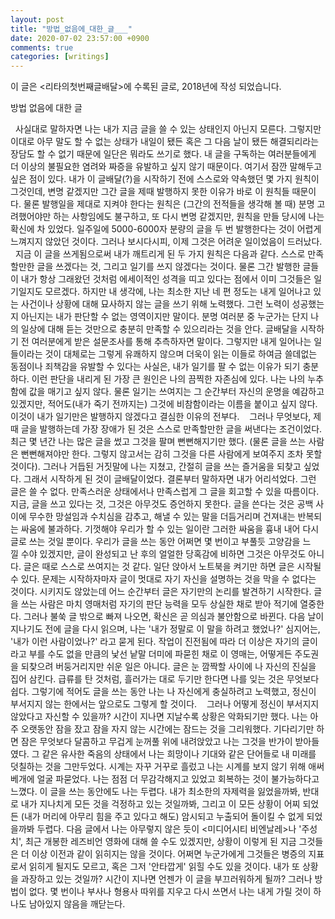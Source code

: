 ```yaml
---
layout: post
title: "방법_없음에_대한_글___"
date: 2020-07-02 23:57:00 +0900
comments: true 
categories: [writings] 
---
```

이 글은 <리타의첫번째글배달>에 수록된 글로, 2018년에 작성 되었습니다.



방법 없음에 대한 글
 
 

 
사실대로 말하자면 나는 내가 지금 글을 쓸 수 있는 상태인지 아닌지 모른다. 그렇지만 이대로 아무 말도 할 수 없는 상태가 내일이 됐든 혹은 그 다음 날이 됐든 해결되리라는 장담도 할 수 없기 때문에 일단은 뭐라도 쓰기로 했다. 내 글을 구독하는 여러분들에게 더 이상의 불필요한 염려와 짜증을 유발하고 싶지 않기 때문이다. 여기서 잠깐 말해두고 싶은 점이 있다. 내가 이 글배달(?)을 시작하기 전에 스스로와 약속했던 몇 가지 원칙이 그것인데, 변명 같겠지만 그간 글을 제때 발행하지 못한 이유가 바로 이 원칙들 때문이다. 물론 발행일을 제대로 지켜야 한다는 원칙은 (그간의 전적들을 생각해 볼 때) 분명 고려했어야만 하는 사항임에도 불구하고, 또 다시 변명 같겠지만, 원칙을 만들 당시에 나는 확신에 차 있었다. 일주일에 5000-6000자 분량의 글을 두 번 발행한다는 것이 어렵게 느껴지지 않았던 것이다. 그러나 보시다시피, 이제 그것은 어려운 일이었음이 드러났다.
 
지금 이 글을 쓰게됨으로써 내가 깨트리게 된 두 가지 원칙은 다음과 같다. 스스로 만족할만한 글을 쓰겠다는 것, 그리고 일기를 쓰지 않겠다는 것이다. 물론 그간 발행한 글들이 내가 항상 그래왔던 것처럼 에세이적인 성격을 띠고 있다는 점에서 이미 그것들은 일기일지도 모르겠다. 하지만 내 생각에, 나는 최소한 지난 네 편 정도는 내게 일어나고 있는 사건이나 상황에 대해 묘사하지 않는 글을 쓰기 위해 노력했다. 그런 노력이 성공했는지 아닌지는 내가 판단할 수 없는 영역이지만 말이다. 분명 여러분 중 누군가는 단지 나의 일상에 대해 듣는 것만으로 충분히 만족할 수 있으리라는 것을 안다. 글배달을 시작하기 전 여러분에게 받은 설문조사를 통해 추측하자면 말이다. 그렇지만 내게 일어나는 일들이라는 것이 대체로는 그렇게 유쾌하지 않으며 더욱이 읽는 이들로 하여금 쓸데없는 동점이나 죄책감을 유발할 수 있다는 사실은, 내가 일기를 팔 수 없는 이유가 되기 충분하다. 이런 판단을 내리게 된 가장 큰 원인은 나의 끔찍한 자존심에 있다. 나는 나의 누추함에 값을 매기고 싶지 않다. 물론 일기는 쓰여지는 그 순간부터 자신의 운명을 예감하고 있겠지만, 적어도(내가 죽기 전까지는) 그것에 비참함이라는 이름을 붙이고 싶지 않다. 이것이 내가 일기만은 발행하지 않겠다고 결심한 이유의 전부다. 
 
그러나 무엇보다, 제때 글을 발행하는데 가장 장애가 된 것은 스스로 만족할만한 글을 써낸다는 조건이었다. 최근 몇 년간 나는 많은 글을 썼고 그것을 팔며 뻔뻔해지기만 했다. (물론 글을 쓰는 사람은 뻔뻔해져야만 한다. 그렇지 않고서는 감히 그것을 다른 사람에게 보여주지 조차 못할 것이다). 그러나 거듭된 거짓말에 나는 지쳤고, 간절히 글을 쓰는 즐거움을 되찾고 싶었다. 그래서 시작하게 된 것이 글배달이었다. 결론부터 말하자면 내가 어리석었다. 그런 글은 쓸 수 없다. 만족스러운 상태에서나 만족스럽게 그 글을 회고할 수 있을 따름이다. 지금, 글을 쓰고 있다는 것, 그것은 아무것도 증언하지 못한다. 글을 쓴다는 것은 공백 사이에 무수한 망설임과 수치심을 감추고, 해낼 수 있는 말을 더듬거리며 건져내는 반복되는 싸움에 불과하다. 기껏해야 우리가 할 수 있는 일이란 그러한 싸움을 흉내 내어 다시 글로 쓰는 것일 뿐이다. 우리가 글을 쓰는 동안 어쩌면 몇 번이고 부풀듯 고양감을 느낄 수야 있겠지만, 글이 완성되고 난 후의 얼얼한 당혹감에 비하면 그것은 아무것도 아니다. 글은 때로 스스로 쓰여지는 것 같다. 일단 앉아서 노트북을 켜기만 하면 글은 시작될 수 있다. 문제는 시작하자마자 글이 멋대로 자기 자신을 설명하는 것을 막을 수 없다는 것이다. 시키지도 않았는데 어느 순간부터 글은 자기만의 논리를 발견하기 시작한다. 글을 쓰는 사람은 마치 영매처럼 자기의 판단 능력을 모두 상실한 채로 받아 적기에 열중한다. 그러나 불쑥 글 밖으로 빠져 나오면, 확신은 곧 의심과 불안함으로 바뀐다. 다음 날이 지나기도 전에 글을 다시 읽으며, 나는 '내가 정말로 이 말을 하려고 했었나?' 심지어는, '내가 이런 사람이었나?' 라고 묻게 된다. 작업이 진전됨에 따라 더 이상은 자기의 글이라고 부를 수도 없을 만큼의 낯선 낱말 더미에 파묻힌 채로 이 영매는, 어떻게든 주도권을 되찾으려 버둥거리지만 쉬운 일은 아니다. 글은 눈 깜짝할 사이에 나 자신의 진실을 집어 삼킨다. 급류를 탄 것처럼, 흘러가는 대로 두기만 한다면 나를 잊는 것은 무엇보다 쉽다. 그렇기에 적어도 글을 쓰는 동안 나는 나 자신에게 충실하려고 노력했고, 정신이 부서지지 않는 한에서는 앞으로도 그렇게 할 것이다. 
 
그러나 어떻게 정신이 부서지지 않았다고 자신할 수 있을까? 시간이 지나면 지날수록 상황은 악화되기만 했다. 나는 아주 오랫동안 잠을 잤고 잠을 자지 않는 시간에는 잠드는 것을 그리워했다. 기다리기만 하면 잠은 무엇보다 달콤하고 무겁게 눈꺼풀 위에 내려앉았고 나는 그것을 반가이 받아들였다. 그 같은 유사한 죽음의 상태에서 나는 희망이나 기대와 같은 단어들로 내 미래를 덧칠하는 것을 그만두었다. 시계는 자꾸 거꾸로 흘렀고 나는 시계를 보지 않기 위해 애써 베개에 얼굴 파묻었다. 나는 점점 더 무감각해지고 있었고 회복하는 것이 불가능하다고 느꼈다. 이 글을 쓰는 동안에도 나는 두렵다. 내가 최소한의 자제력을 잃었을까봐, 반대로 내가 지나치게 모든 것을 걱정하고 있는 것일까봐, 그리고 이 모든 상황이 어찌 되었든 (내가 머리에 아무리 힘을 주고 있다고 해도) 암시되고 누출되어 돌이킬 수 없게 되었을까봐 두렵다. 다음 글에서 나는 아무렇지 않은 듯이 <미디어시티 비엔날레>나 '주성치', 최근 개봉한 레즈비언 영화에 대해 쓸 수도 있겠지만, 상황이 이렇게 된 지금 그것들은 더 이상 이전과 같이 읽히지는 않을 것이다. 어쩌면 누군가에게 그것들은 병증의 지표로서 읽히게 될지도 모르고, 혹은 그저 '안타깝게' 읽힐 수도 있을 것이다. 내가 또 상황을 과장하고 있는 것일까? 시간이 지나면 언젠가 이 글을 부끄러워하게 될까? 그러나 방법이 없다. 몇 번이나 부사나 형용사 따위를 지우고 다시 쓰면서 나는 내게 가릴 것이 하나도 남아있지 않음을 깨닫는다. 
 
 
 
 
 
 
 
